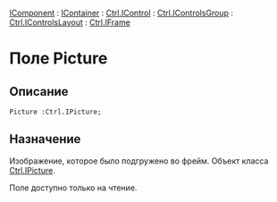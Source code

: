 ﻿---
Link: .Ctrl.IFrame.@Picture
---

[IComponent](topic:Com.Custom.ComClasses.IComponent.Default) :
[IContainer](topic:Com.Custom.ComClasses.IContainer.Default) :
[Ctrl.IControl](topic:Com.Custom.ComClasses.Ctrl.IControl.Default) :
[Ctrl.IControlsGroup](topic:Com.Custom.ComClasses.Ctrl.IControlsGroup.Default) :
[Ctrl.IControlsLayout](topic:Com.Custom.ComClasses.Ctrl.IControlsLayout.Default) :
[Ctrl.IFrame](Default)

# Поле Picture

## Описание

    Picture :Ctrl.IPicture;

## Назначение

Изображение, которое было подгружено во фрейм. Объект класса [Ctrl.IPicture](topic:.Custom.ComClasses.Ctrl.IPicture.Default).

Поле доступно только на чтение.